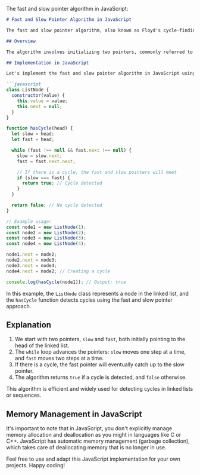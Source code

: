 The fast and slow pointer algorithm in JavaScript:

```markdown
# Fast and Slow Pointer Algorithm in JavaScript

The fast and slow pointer algorithm, also known as Floyd's cycle-finding algorithm, is a powerful technique used for detecting cycles in linked lists or sequences. This algorithm is particularly useful in scenarios where you need to find cycles efficiently.

## Overview

The algorithm involves initializing two pointers, commonly referred to as the "slow" pointer and the "fast" pointer, and then moving them through the sequence at different speeds. The goal is to detect cycles by checking whether the fast pointer eventually catches up to the slow pointer.

## Implementation in JavaScript

Let's implement the fast and slow pointer algorithm in JavaScript using a linked list as an example.

```javascript
class ListNode {
  constructor(value) {
    this.value = value;
    this.next = null;
  }
}

function hasCycle(head) {
  let slow = head;
  let fast = head;

  while (fast !== null && fast.next !== null) {
    slow = slow.next;
    fast = fast.next.next;

    // If there is a cycle, the fast and slow pointers will meet
    if (slow === fast) {
      return true; // Cycle detected
    }
  }

  return false; // No cycle detected
}

// Example usage:
const node1 = new ListNode(1);
const node2 = new ListNode(2);
const node3 = new ListNode(3);
const node4 = new ListNode(4);

node1.next = node2;
node2.next = node3;
node3.next = node4;
node4.next = node2; // Creating a cycle

console.log(hasCycle(node1)); // Output: true
```

In this example, the `ListNode` class represents a node in the linked list, and the `hasCycle` function detects cycles using the fast and slow pointer approach.

## Explanation

1. We start with two pointers, `slow` and `fast`, both initially pointing to the head of the linked list.
2. The `while` loop advances the pointers: `slow` moves one step at a time, and `fast` moves two steps at a time.
3. If there is a cycle, the fast pointer will eventually catch up to the slow pointer.
4. The algorithm returns `true` if a cycle is detected, and `false` otherwise.

This algorithm is efficient and widely used for detecting cycles in linked lists or sequences.

## Memory Management in JavaScript

It's important to note that in JavaScript, you don't explicitly manage memory allocation and deallocation as you might in languages like C or C++. JavaScript has automatic memory management (garbage collection), which takes care of deallocating memory that is no longer in use.

Feel free to use and adapt this JavaScript implementation for your own projects. Happy coding!
```
